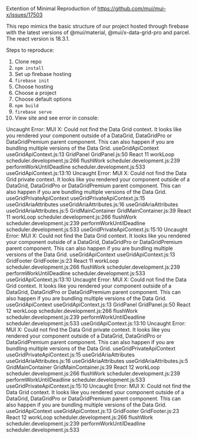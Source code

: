 Extention of Minimal Reproduction of https://github.com/mui/mui-x/issues/17503

This repo mimics the basic structure of our project hosted through firebase 
with the latest versions of @mui/material, @mui/x-data-grid-pro and parcel. The react version is 18.3.1.

Steps to reproduce:

1. Clone repo
2. `npm install`
3. Set up firebase hosting
4. `firebase init`
5. Choose hosting
6. Choose a project
7. Choose default options
8. `npm build`
9. `firebase serve`
10. View site and see error in console:

Uncaught Error: MUI X: Could not find the Data Grid context. It looks like you rendered your component outside of a DataGrid, DataGridPro or DataGridPremium parent component. This can also happen if you are bundling multiple versions of the Data Grid.
    useGridApiContext useGridApiContext.js:13
    GridPanel GridPanel.js:50
    React 11
    workLoop scheduler.development.js:266
    flushWork scheduler.development.js:239
    performWorkUntilDeadline scheduler.development.js:533
 useGridApiContext.js:13:10
Uncaught Error: MUI X: Could not find the Data Grid private context. It looks like you rendered your component outside of a DataGrid, DataGridPro or DataGridPremium parent component. This can also happen if you are bundling multiple versions of the Data Grid.
    useGridPrivateApiContext useGridPrivateApiContext.js:15
    useGridAriaAttributes useGridAriaAttributes.js:16
    useGridAriaAttributes useGridAriaAttributes.js:5
    GridMainContainer GridMainContainer.js:39
    React 11
    workLoop scheduler.development.js:266
    flushWork scheduler.development.js:239
    performWorkUntilDeadline scheduler.development.js:533
 useGridPrivateApiContext.js:15:10
Uncaught Error: MUI X: Could not find the Data Grid context. It looks like you rendered your component outside of a DataGrid, DataGridPro or DataGridPremium parent component. This can also happen if you are bundling multiple versions of the Data Grid.
    useGridApiContext useGridApiContext.js:13
    GridFooter GridFooter.js:23
    React 11
    workLoop scheduler.development.js:266
    flushWork scheduler.development.js:239
    performWorkUntilDeadline scheduler.development.js:533
 useGridApiContext.js:13:10
Uncaught Error: MUI X: Could not find the Data Grid context. It looks like you rendered your component outside of a DataGrid, DataGridPro or DataGridPremium parent component. This can also happen if you are bundling multiple versions of the Data Grid.
    useGridApiContext useGridApiContext.js:13
    GridPanel GridPanel.js:50
    React 12
    workLoop scheduler.development.js:266
    flushWork scheduler.development.js:239
    performWorkUntilDeadline scheduler.development.js:533
 useGridApiContext.js:13:10
Uncaught Error: MUI X: Could not find the Data Grid private context. It looks like you rendered your component outside of a DataGrid, DataGridPro or DataGridPremium parent component. This can also happen if you are bundling multiple versions of the Data Grid.
    useGridPrivateApiContext useGridPrivateApiContext.js:15
    useGridAriaAttributes useGridAriaAttributes.js:16
    useGridAriaAttributes useGridAriaAttributes.js:5
    GridMainContainer GridMainContainer.js:39
    React 12
    workLoop scheduler.development.js:266
    flushWork scheduler.development.js:239
    performWorkUntilDeadline scheduler.development.js:533
 useGridPrivateApiContext.js:15:10
Uncaught Error: MUI X: Could not find the Data Grid context. It looks like you rendered your component outside of a DataGrid, DataGridPro or DataGridPremium parent component. This can also happen if you are bundling multiple versions of the Data Grid.
    useGridApiContext useGridApiContext.js:13
    GridFooter GridFooter.js:23
    React 12
    workLoop scheduler.development.js:266
    flushWork scheduler.development.js:239
    performWorkUntilDeadline scheduler.development.js:533







